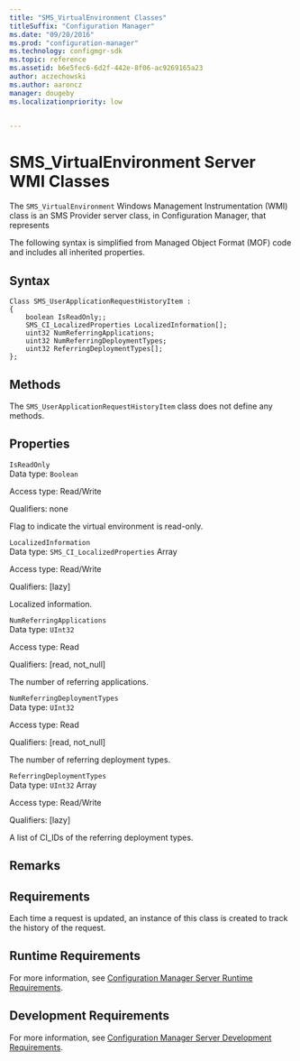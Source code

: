 ```yaml
---
title: "SMS_VirtualEnvironment Classes"
titleSuffix: "Configuration Manager"
ms.date: "09/20/2016"
ms.prod: "configuration-manager"
ms.technology: configmgr-sdk
ms.topic: reference
ms.assetid: b6e5fec6-6d2f-442e-8f06-ac9269165a23
author: aczechowski
ms.author: aaroncz
manager: dougebyms.localizationpriority: low


---
```

# SMS_VirtualEnvironment Server WMI Classes
The `SMS_VirtualEnvironment` Windows Management Instrumentation (WMI) class is an SMS Provider server class, in Configuration Manager, that represents   

 The following syntax is simplified from Managed Object Format (MOF) code and includes all inherited properties.  

## Syntax  

```  
Class SMS_UserApplicationRequestHistoryItem :    
{  
    boolean IsReadOnly;;  
    SMS_CI_LocalizedProperties LocalizedInformation[];  
    uint32 NumReferringApplications;  
    uint32 NumReferringDeploymentTypes;  
    uint32 ReferringDeploymentTypes[];  
};  
```  

## Methods  
 The `SMS_UserApplicationRequestHistoryItem` class does not define any methods.  

## Properties  
 `IsReadOnly`  
 Data type: `Boolean`  

 Access type: Read/Write  

 Qualifiers: none  

 Flag to indicate the virtual environment is read-only.  

 `LocalizedInformation`  
 Data type: `SMS_CI_LocalizedProperties` Array  

 Access type: Read/Write  

 Qualifiers: [lazy]  

 Localized information.  

 `NumReferringApplications`  
 Data type: `UInt32`  

 Access type: Read  

 Qualifiers: [read, not_null]  

 The number of referring applications.  

 `NumReferringDeploymentTypes`  
 Data type: `UInt32`  

 Access type: Read  

 Qualifiers: [read, not_null]  

 The number of referring deployment types.  

 `ReferringDeploymentTypes`  
 Data type: `UInt32` Array  

 Access type: Read/Write  

 Qualifiers: [lazy]  

 A list of CI_IDs of the referring deployment types.  

## Remarks  

## Requirements  
 Each time a request is updated, an instance of this class is created to track the history of the request.  

## Runtime Requirements  
 For more information, see [Configuration Manager Server Runtime Requirements](../../../develop/core/reqs/server-runtime-requirements.md).  

## Development Requirements  
 For more information, see [Configuration Manager Server Development Requirements](../../../develop/core/reqs/server-development-requirements.md).
